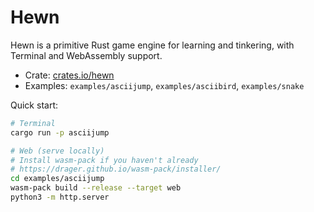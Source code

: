 # Hewn

Hewn is a primitive Rust game engine for learning and tinkering, with Terminal and WebAssembly support.

- Crate: [crates.io/hewn](https://crates.io/crates/hewn)
- Examples: `examples/asciijump`, `examples/asciibird`, `examples/snake`

Quick start:

```bash
# Terminal
cargo run -p asciijump

# Web (serve locally)
# Install wasm-pack if you haven't already
# https://drager.github.io/wasm-pack/installer/
cd examples/asciijump
wasm-pack build --release --target web
python3 -m http.server
```
